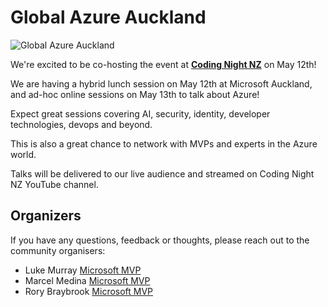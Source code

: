 # Global Azure Auckland

![Global Azure Auckland](logo.png)

We're excited to be co-hosting the event at **[Coding Night NZ](https://www.meetup.com/coding-night-nz/)** on May 12th!

We are having a hybrid lunch session on May 12th at Microsoft Auckland, and ad-hoc online sessions on May 13th to talk about Azure!

Expect great sessions covering AI, security, identity, developer technologies, devops and beyond.

This is also a great chance to network with MVPs and experts in the Azure world.

Talks will be delivered to our live audience and streamed on Coding Night NZ YouTube channel.

## Organizers

If you have any questions, feedback or thoughts, please reach out to the community organisers:

* Luke Murray [Microsoft MVP](https://mvp.microsoft.com/en-us/PublicProfile/5004796)
* Marcel Medina [Microsoft MVP](https://mvp.microsoft.com/en-us/PublicProfile/5005172)
* Rory Braybrook [Microsoft MVP](https://mvp.microsoft.com/en-us/PublicProfile/5003445)
